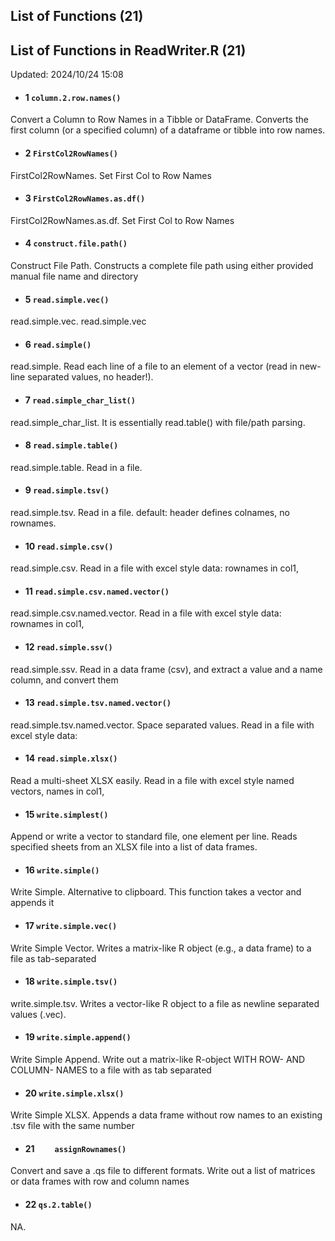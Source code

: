 ## List of Functions (21) 
## List of Functions in ReadWriter.R (21) 
Updated: 2024/10/24 15:08
- #### 1 `column.2.row.names()`
Convert a Column to Row Names in a Tibble or DataFrame. Converts the first column (or a specified column) of a dataframe or tibble into row names.

- #### 2 `FirstCol2RowNames()`
FirstCol2RowNames. Set First Col to Row Names

- #### 3 `FirstCol2RowNames.as.df()`
FirstCol2RowNames.as.df. Set First Col to Row Names

- #### 4 `construct.file.path()`
Construct File Path. Constructs a complete file path using either provided manual file name and directory

- #### 5 `read.simple.vec()`
read.simple.vec. read.simple.vec

- #### 6 `read.simple()`
read.simple. Read each line of a file to an element of a vector (read in new-line separated values, no header!).

- #### 7 `read.simple_char_list()`
read.simple_char_list. It is essentially read.table() with file/path parsing.

- #### 8 `read.simple.table()`
read.simple.table. Read in a file.

- #### 9 `read.simple.tsv()`
read.simple.tsv. Read in a file. default: header defines colnames, no rownames.

- #### 10 `read.simple.csv()`
read.simple.csv. Read in a file with excel style data: rownames in col1,

- #### 11 `read.simple.csv.named.vector()`
read.simple.csv.named.vector. Read in a file with excel style data: rownames in col1,

- #### 12 `read.simple.ssv()`
read.simple.ssv. Read in a data frame (csv), and extract a value and a name column, and convert them

- #### 13 `read.simple.tsv.named.vector()`
read.simple.tsv.named.vector. Space separated values. Read in a file with excel style data:

- #### 14 `read.simple.xlsx()`
Read a multi-sheet XLSX easily. Read in a file with excel style named vectors, names in col1,

- #### 15 `write.simplest()`
Append or write a vector to standard file, one element per line. Reads specified sheets from an XLSX file into a list of data frames.

- #### 16 `write.simple()`
Write Simple. Alternative to clipboard. This function takes a vector and appends it

- #### 17 `write.simple.vec()`
Write Simple Vector. Writes a matrix-like R object (e.g., a data frame) to a file as tab-separated

- #### 18 `write.simple.tsv()`
write.simple.tsv. Writes a vector-like R object to a file as newline separated values (.vec).

- #### 19 `write.simple.append()`
Write Simple Append. Write out a matrix-like R-object WITH ROW- AND COLUMN- NAMES to a file with as tab separated

- #### 20 `write.simple.xlsx()`
Write Simple XLSX. Appends a data frame without row names to an existing .tsv file with the same number

- #### 21 `    assignRownames()`
Convert and save a .qs file to different formats. Write out a list of matrices or data frames with row and column names

- #### 22 `qs.2.table()`
NA. 

